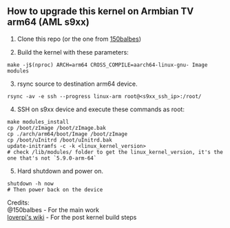 ## How to upgrade this kernel on Armbian TV arm64 (AML s9xx)

1. Clone this repo (or the one from [150balbes](https://github.com/150balbes/linux-arm))

2. Build the kernel with these parameters: 
```
make -j$(nproc) ARCH=arm64 CROSS_COMPILE=aarch64-linux-gnu- Image modules
```

3. rsync source to destination arm64 device.
```
rsync -av -e ssh --progress linux-arm root@<s9xx_ssh_ip>:/root/
```

4. SSH on s9xx device and execute these commands as root:
```
make modules_install
cp /boot/zImage /boot/zImage.bak
cp ./arch/arm64/boot/Image /boot/zImage
cp /boot/uInitrd /boot/uInitrd.bak
update-initramfs -c -k <linux_kernel_version>
# check /lib/modules/ folder to get the linux_kernel_version, it's the one that's not `5.9.0-arm-64`
```

5. Hard shutdown and power on.
```
shutdown -h now
# Then power back on the device
```

Credits: \
@150balbes - For the main work \
[loverpi's wiki](http://wiki.loverpi.com/faq:sbc:libre-aml-s805x-install-newly-compiled-kernel) - For the post kernel build steps